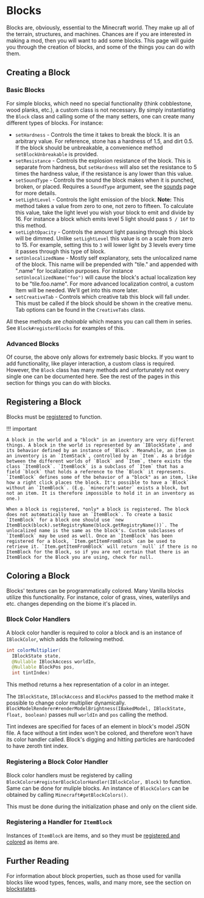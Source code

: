 Blocks
======

Blocks are, obviously, essential to the Minecraft world. They make up all of the terrain, structures, and machines. Chances are if you are interested in making a mod, then you will want to add some blocks. This page will guide you through the creation of blocks, and some of the things you can do with them.

Creating a Block
----------------

### Basic Blocks

For simple blocks, which need no special functionality (think cobblestone, wood planks, etc.), a custom class is not necessary. By simply instantiating the `Block` class and calling some of the many setters, one can create many different types of blocks. For instance:

- `setHardness` - Controls the time it takes to break the block. It is an arbitrary value. For reference, stone has a hardness of 1.5, and dirt 0.5. If the block should be unbreakable, a convenience method `setBlockUnbreakable` is provided.
- `setResistance` - Controls the explosion resistance of the block. This is separate from hardness, but `setHardness` will also set the resistance to 5 times the hardness value, if the resistance is any lower than this value.
- `setSoundType` - Controls the sound the block makes when it is punched, broken, or placed. Requires a `SoundType` argument, see the [sounds][] page for more details.
- `setLightLevel` - Controls the light emission of the block. **Note:** This method takes a value from zero to one, not zero to fifteen. To calculate this value, take the light level you wish your block to emit and divide by 16. For instance a block which emits level 5 light should pass `5 / 16f` to this method.
- `setLightOpacity` - Controls the amount light passing through this block will be dimmed. Unlike `setLightLevel` this value is on a scale from zero to 15. For example, setting this to `3` will lower light by 3 levels every time it passes through this type of block.
- `setUnlocalizedName` - Mostly self explanatory, sets the unlocalized name of the block. This name will be prepended with "tile." and appended with ".name" for localization purposes. For instance `setUnlocalizedName("foo")` will cause the block's actual localization key to be "tile.foo.name". For more advanced localization control, a custom Item will be needed. We'll get into this more later.
- `setCreativeTab` - Controls which creative tab this block will fall under. This must be called if the block should be shown in the creative menu. Tab options can be found in the `CreativeTabs` class.

All these methods are *chainable* which means you can call them in series. See `Block#registerBlocks` for examples of this.

### Advanced Blocks

Of course, the above only allows for extremely basic blocks. If you want to add functionality, like player interaction, a custom class is required. However, the `Block` class has many methods and unfortunately not every single one can be documented here. See the rest of the pages in this section for things you can do with blocks.

Registering a Block
-------------------

Blocks must be [registered][registering] to function.

!!! important
    
    A block in the world and a "block" in an inventory are very different things. A block in the world is represented by an `IBlockState`, and its behavior defined by an instance of `Block`. Meanwhile, an item in an inventory is an `ItemStack`, controlled by an `Item`. As a bridge between the different worlds of `Block` and `Item`, there exists the class `ItemBlock`. `ItemBlock` is a subclass of `Item` that has a field `block` that holds a reference to the `Block` it represents. `ItemBlock` defines some of the behavior of a "block" as an item, like how a right click places the block. It's possible to have a `Block` without an `ItemBlock`. (E.g. `minecraft:water` exists a block, but not an item. It is therefore impossible to hold it in an inventory as one.)

    When a block is registered, *only* a block is registered. The block does not automatically have an `ItemBlock`. To create a basic `ItemBlock` for a block one should use `new ItemBlock(block).setRegistryName(block.getRegistryName())`. The unlocalized name is the same as the block's. Custom subclasses of `ItemBlock` may be used as well. Once an `ItemBlock` has been registered for a block, `Item.getItemFromBlock` can be used to retrieve it. `Item.getItemFromBlock` will return `null` if there is no ItemBlock for the Block, so if you are not certain that there is an ItemBlock for the Block you are using, check for null.

Coloring a Block
----------------

Blocks' textures can be programmatically colored. Many Vanilla blocks utilize this functionality. For instance, color of grass, vines, waterlilys and etc. changes depending on the biome it's placed in.

### Block Color Handlers

A block color handler is required to color a block and is an instance of `IBlockColor`, which adds the following method.

```java
int colorMultiplier(
  IBlockState state, 
  @Nullable IBlockAccess worldIn, 
  @Nullable BlockPos pos, 
  int tintIndex)
```

This method returns a hex representation of a color in an integer. 

The `IBlockState`, `IBlockAccess` and `BlockPos` passed to the method make it possible to change color multiplier dynamically. `BlockModelRenderer#renderModelBrightness(IBakedModel, IBlockState, float, boolean)` passes null `worldIn` and `pos` calling the method.

Tint indexes are specified for faces of an element in block's model JSON file. A face without a tint index won't be colored, and therefore won't have its color handler called. Block's digging and hitting particles are hardcoded to have zeroth tint index.

### Registering a Block Color Handler

Block color handlers must be registered by calling `BlockColors#registerBlockColorHandler(IBlockColor, Block)` to function. Same can be done for muliple blocks. An instance of `BlockColors` can be obtained by calling `Minecraft#getBlockColors()`. 

This must be done during the initialization phase and only on the client side.
	
### Registering a Handler for `ItemBlock`

Instances of `ItemBlock` are items, and so they must be [registered and colored](../items/items.md#coloring-an-item) as items are.

Further Reading
---------------

For information about block properties, such as those used for vanilla blocks like wood types, fences, walls, and many more, see the section on [blockstates][].

[sounds]: ../effects/sounds.md
[registering]: ../concepts/registries.md#registering-things
[blockstates]: ../blockstates/states.md
